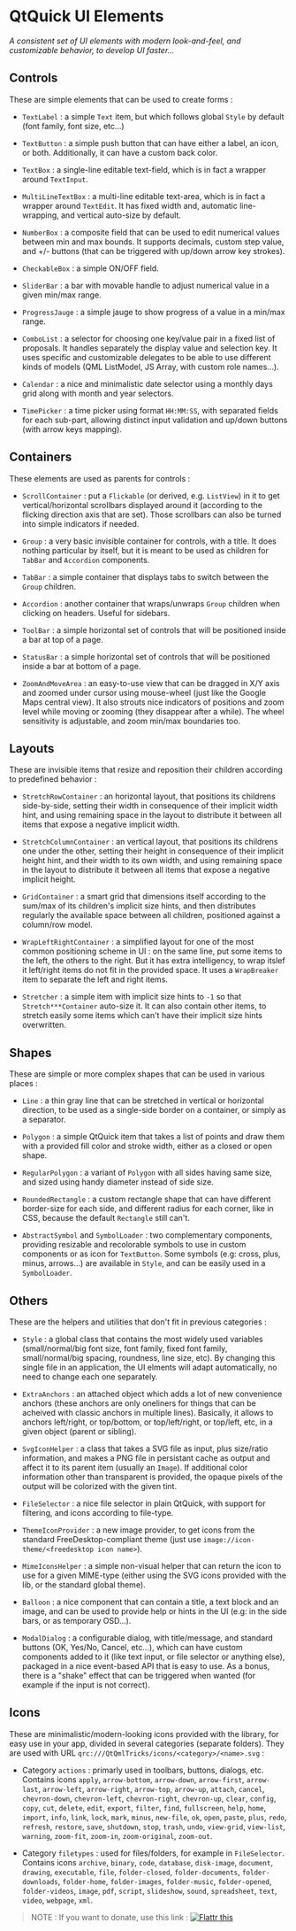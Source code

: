 QtQuick UI Elements
===================

_A consistent set of UI elements with modern look-and-feel, and customizable behavior, to develop UI faster..._


## Controls

These are simple elements that can be used to create forms :

* `TextLabel` : a simple `Text` item, but which follows global `Style` by default (font family, font size, etc...)

* `TextButton` : a simple push button that can have either a label, an icon, or both. Additionally, it can have a custom back color.

* `TextBox` : a single-line editable text-field, which is in fact a wrapper around `TextInput`.

* `MultiLineTextBox` : a multi-line editable text-area, which is in fact a wrapper around `TextEdit`. It has fixed width and, automatic line-wrapping, and vertical auto-size by default.

* `NumberBox` : a composite field that can be used to edit numerical values between min and max bounds. It supports decimals, custom step value, and +/- buttons (that can be triggered with up/down arrow key strokes).

* `CheckableBox` : a simple ON/OFF field.

* `SliderBar` : a bar with movable handle to adjust numerical value in a given min/max range.

* `ProgressJauge` : a simple jauge to show progress of a value in a min/max range.

* `ComboList` : a selector for choosing one key/value pair in a fixed list of proposals. It handles separately the display value and selection key. It uses specific and customizable delegates to be able to use different kinds of models (QML ListModel, JS Array, with custom role names...).

* `Calendar` : a nice and minimalistic date selector using a monthly days grid along with month and year selectors.

* `TimePicker` : a time picker using format `HH:MM:SS`, with separated fields for each sub-part, allowing distinct input validation and up/down buttons (with arrow keys mapping).


## Containers

These elements are used as parents for controls :

* `ScrollContainer` : put a `Flickable` (or derived, e.g. `ListView`) in it to get vertical/horizontal scrollbars displayed around it (according to the flicking direction axis that are set). Those scrollbars can also be turned into simple indicators if needed.

* `Group` : a very basic invisible container for controls, with a title. It does nothing particular by itself, but it is meant to be used as children for `TabBar` and `Accordion` components.

* `TabBar` : a simple container that displays tabs to switch between the `Group` children.

* `Accordion` : another container that wraps/unwraps `Group` children when clicking on headers. Useful for sidebars.

* `ToolBar` : a simple horizontal set of controls that will be positioned inside a bar at top of a page.

* `StatusBar` : a simple horizontal set of controls that will be positioned inside a bar at bottom of a page.

* `ZoomAndMoveArea` : an easy-to-use view that can be dragged in X/Y axis and zoomed under cursor using mouse-wheel (just like the Google Maps central view). It also strouts nice indicators of positions and zoom level while moving or zooming (they disappear after a while). The wheel sensitivity is adjustable, and zoom min/max boundaries too.


## Layouts

These are invisible items that resize and reposition their children according to predefined behavior :

* `StretchRowContainer` : an horizontal layout, that positions its childrens side-by-side, setting their width in consequence of their implicit width hint, and using remaining space in the layout to distribute it between all items that expose a negative implicit width.

* `StretchColumnContainer` : an vertical layout, that positions its childrens one under the other, setting their height in consequence of their implicit height hint, and their width to its own width, and using remaining space in the layout to distribute it between all items that expose a negative implicit height.

* `GridContainer` : a smart grid that dimensions itself according to the sum/max of its children's implicit size hints, and then distributes regularly the available space between all children, positioned against a column/row model.

* `WrapLeftRightContainer` : a simplified layout for one of the most common positioning scheme in UI : on the same line, put some items to the left, the others to the right. But it has extra intelligency, to wrap itslef it left/right items do not fit in the provided space. It uses a `WrapBreaker` item to separate the left and right items.

* `Stretcher` : a simple item with implicit size hints to `-1` so that `Stretch***Container` auto-size it. It can also contain other items, to stretch easily some items which can't have their implicit size hints overwritten.


## Shapes

These are simple or more complex shapes that can be used in various places :

* `Line` : a thin gray line that can be stretched in vertical or horizontal direction, to be used as a single-side border on a container, or simply as a separator.

* `Polygon` : a simple QtQuick item that takes a list of points and draw them with a provided fill color and stroke width, either as a closed or open shape.

* `RegularPolygon` : a variant of `Polygon` with all sides having same size, and sized using handy diameter instead of side size.

* `RoundedRectangle` : a custom rectangle shape that can have different border-size for each side, and different radius for each corner, like in CSS, because the default `Rectangle` still can't.

* `AbstractSymbol` and `SymbolLoader` : two complementary components, providing resizable and recolorable symbols to use in custom components or as icon for `TextButton`. Some symbols (e.g: cross, plus, minus, arrows...) are available in `Style`, and can be easily used in a `SymbolLoader`.


## Others

These are the helpers and utilities that don't fit in previous categories :

* `Style` : a global class that contains the most widely used variables (small/normal/big font size, font family, fixed font family, small/normal/big spacing, roundness, line size, etc). By changing this single file in an application, the UI elments will adapt automatically, no need to change each one separately.

* `ExtraAnchors` : an attached object which adds a lot of new convenience anchors (these anchors are only oneliners for things that can be acheived with classic anchors in multiple lines). Basically, it allows to anchors left/right, or top/bottom, or top/left/right, or top/left, etc, in a given object (parent or sibling).

* `SvgIconHelper` : a class that takes a SVG file as input, plus size/ratio information, and makes a PNG file in persistant cache as output and affect it to its parent item (usually an `Image`). If additional color information other than transparent is provided, the opaque pixels of the output will be colorized with the given tint.

* `FileSelector` : a nice file selector in plain QtQuick, with support for filtering, and icons according to file-type.

* `ThemeIconProvider` : a new image provider, to get icons from the standard FreeDesktop-compliant theme (just use `image://icon-theme/<freedesktop icon name>`).

* `MimeIconsHelper` : a simple non-visual helper that can return the icon to use for a given MIME-type (either using the SVG icons provided with the lib, or the standard global theme).

* `Balloon` : a nice component that can contain a title, a text block and an image, and can be used to provide help or hints in the UI (e.g: in the side bars, or as temporary OSD...).

* `ModalDialog` : a configurable dialog, with title/message, and standard buttons (OK, Yes/No, Cancel, etc...), which can have custom components added to it (like text input, or file selector or anything else), packaged in a nice event-based API that is easy to use. As a bonus, there is a "shake" effect that can be triggered when wanted (for example if the input is not correct).


## Icons

These are minimalistic/modern-looking icons provided with the library, for easy use in your app, divided in several categories (separate folders). They are used with URL `qrc:///QtQmlTricks/icons/<category>/<name>.svg` :

* Category `actions` : primarly used in toolbars, buttons, dialogs, etc. Contains icons `apply`, `arrow-bottom`, `arrow-down`, `arrow-first`, `arrow-last`, `arrow-left`, `arrow-right`, `arrow-top`, `arrow-up`, `attach`, `cancel`, `chevron-down`, `chevron-left`, `chevron-right`, `chevron-up`, `clear`, `config`, `copy`, `cut`, `delete`, `edit`, `export`, `filter`, `find`, `fullscreen`, `help`, `home`, `import`, `info`, `link`, `lock`, `mark`, `minus`, `new-file`, `ok`, `open`, `paste`, `plus`, `redo`, `refresh`, `restore`, `save`, `shutdown`, `stop`, `trash`, `undo`, `view-grid`, `view-list`, `warning`, `zoom-fit`, `zoom-in`, `zoom-original`, `zoom-out`.

* Category `filetypes` : used for files/folders, for example in `FileSelector`. Contains icons `archive`, `binary`, `code`, `database`, `disk-image`, `document`, `drawing`, `executable`, `file`, `folder-closed`, `folder-documents`, `folder-downloads`, `folder-home`, `folder-images`, `folder-music`, `folder-opened`, `folder-videos`, `image`, `pdf`, `script`, `slideshow`, `sound`, `spreadsheet`, `text`, `video`, `webpage`, `xml`.


> NOTE : If you want to donate, use this link : [![Flattr this](http://api.flattr.com/button/flattr-badge-large.png)](https://flattr.com/submit/auto?user_id=thebootroo&url=http://gitlab.unique-conception.org/qt-qml-tricks/qt-quick-ui-elements)
